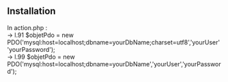 ## Installation

In action.php :
<br>
-> l.91 $objetPdo = new PDO('mysql:host=localhost;dbname=yourDbName;charset=utf8','yourUser' 'yourPassword');
<br>
-> l.99 $objetPdo = new PDO('mysql:host=localhost;dbname=yourDbName','yourUser','yourPassword');
